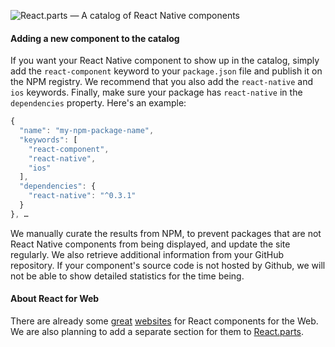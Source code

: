 ![React.parts — A catalog of React Native components](https://gc.david.tools/react-parts.svg)

#### Adding a new component to the catalog

If you want your React Native component to show up in the catalog, simply add the `react-component` keyword to your `package.json` file and publish it on the NPM registry. We recommend that you also add the `react-native` and `ios` keywords. Finally, make sure your package has `react-native` in the `dependencies` property. Here's an example:

```js
{
  "name": "my-npm-package-name",
  "keywords": [
    "react-component",
    "react-native",
    "ios"
  ],
  "dependencies": {
    "react-native": "^0.3.1"
  }
}, …
```

We manually curate the results from NPM, to prevent packages that are not React Native components from being displayed, and update the site regularly. We also retrieve additional information from your GitHub repository. If your component's source code is not hosted by Github, we will not be able to show detailed statistics for the time being.

#### About React for Web

There are already some [great](http://react-components.com/) [websites](http://www.reactjsx.com/) for React components for the Web. We are also planning to add a separate section for them to [React.parts](https://react.parts).
